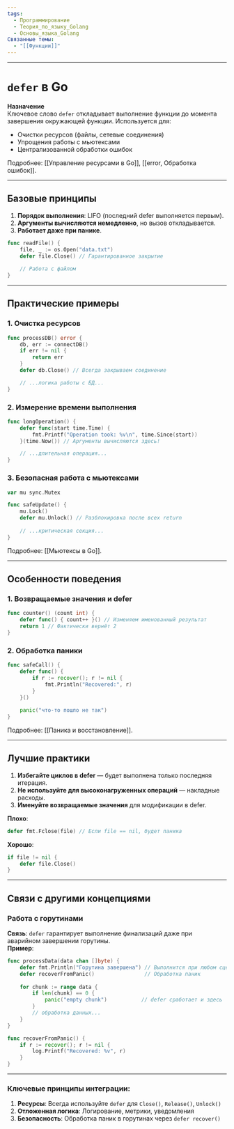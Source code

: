 ```yaml
---
tags:
  - Программирование
  - Теория_по_языку_Golang
  - Основы_языка_Golang
Связанные темы:
  - "[[Функции]]"
---
```

---

# `defer` в Go

**Назначение**  
Ключевое слово `defer` откладывает выполнение функции до момента завершения окружающей функции. Используется для:  
- Очистки ресурсов (файлы, сетевые соединения)  
- Упрощения работы с мьютексами  
- Централизованной обработки ошибок  

Подробнее: [[Управление ресурсами в Go]], [[error, Обработка ошибок]].

---

## Базовые принципы
1. **Порядок выполнения**: LIFO (последний defer выполняется первым).  
2. **Аргументы вычисляются немедленно**, но вызов откладывается.  
3. **Работает даже при панике**.  

```go
func readFile() {
    file, _ := os.Open("data.txt")
    defer file.Close() // Гарантированное закрытие
    
    // Работа с файлом
}
```

---

## Практические примеры

### 1. Очистка ресурсов
```go
func processDB() error {
    db, err := connectDB()
    if err != nil {
        return err
    }
    defer db.Close() // Всегда закрываем соединение

    // ...логика работы с БД...
}
```

### 2. Измерение времени выполнения
```go
func longOperation() {
    defer func(start time.Time) {
        fmt.Printf("Operation took: %v\n", time.Since(start))
    }(time.Now()) // Аргументы вычисляются здесь!

    // ...длительная операция...
}
```

### 3. Безопасная работа с мьютексами
```go
var mu sync.Mutex

func safeUpdate() {
    mu.Lock()
    defer mu.Unlock() // Разблокировка после всех return
    
    // ...критическая секция...
}
```

Подробнее: [[Мьютексы в Go]].

---

## Особенности поведения

### 1. Возвращаемые значения и defer
```go
func counter() (count int) {
    defer func() { count++ }() // Изменяем именованный результат
    return 1 // Фактически вернёт 2
}
```

### 2. Обработка паники
```go
func safeCall() {
    defer func() {
        if r := recover(); r != nil {
            fmt.Println("Recovered:", r)
        }
    }()
    
    panic("что-то пошло не так")
}
```

Подробнее: [[Паника и восстановление]].

---

## Лучшие практики
1. **Избегайте циклов в defer** — будет выполнена только последняя итерация.  
2. **Не используйте для высоконагруженных операций** — накладные расходы.  
3. **Именуйте возвращаемые значения** для модификации в defer.  

**Плохо**:  
```go
defer fmt.Fclose(file) // Если file == nil, будет паника
```  

**Хорошо**:  
```go
if file != nil {
    defer file.Close()
}
```

---

## Связи с другими концепциями

### Работа с горутинами
**Связь**: `defer` гарантирует выполнение финализаций даже при аварийном завершении горутины.  
**Пример**:  
```go
func processData(data chan []byte) {
    defer fmt.Println("Горутина завершена") // Выполнится при любом сценарии
    defer recoverFromPanic()                // Обработка паник
    
    for chunk := range data {
        if len(chunk) == 0 {
            panic("empty chunk")           // defer сработает и здесь
        }
        // обработка данных...
    }
}

func recoverFromPanic() {
    if r := recover(); r != nil {
        log.Printf("Recovered: %v", r)
    }
}
```

---

### Ключевые принципы интеграции:
1. **Ресурсы**: Всегда используйте `defer` для `Close()`, `Release()`, `Unlock()`
2. **Отложенная логика**: Логирование, метрики, уведомления
3. **Безопасность**: Обработка паник в горутинах через `defer recover()`
